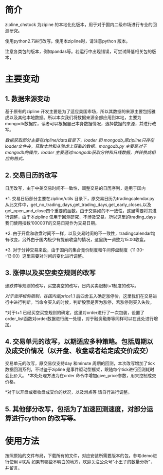 # 简介
zipline_chstock 为zipine 的本地化化版本，用于对于国内二级市场进行专业的回测研究。

使用python2.7进行改写。使用本zipline时，请注意python 版本。

注意各类包的版本，例如pandas等。若运行中出现错误，可尝试降低相关包的版本，
# 主要变动
## 1. 数据来源变动
基于原有的zipline 开发主要是为了适应美国市场，所以其数据的来源主要包括雅虎以及其他本地数据。所以本次我们将数据来源全部应用到本地，主要为mongodb数据库，读者可以根据自己本身数据情况，选择数据的来源，并进行改写。


*数据获取部分主要在zipline/data目录下，loader 和 mongodb,原zipline只存在loader文件夹，获取本地和从雅虎上获取的数据。mongodb.py
主要是对于mongodb的操作，loader 主要通过mongodb获取分钟和日线数据，并转换成相应的格式。*
## 2. 交易日历的改写
日历改写，由于中美交易时间不一致性，调整交易的日历序列，适用于国内

*1. 交易日历部分主要在zipline/utils 目录下，原交易日历为tradingcalendar.py从此文件中，get_no_trading_days,get_trading_days,get_early_closes,以及get_open_and_close四个重要的函数。由于交易如的不一致性，这里需要将其进行调整，由于本zipline 仅用于回测研究，不涉及交易。所以这里的trading_days我们使用指数‘000001’的交易日期作为交易日期。

*2. 由于开盘和收盘时间不一样，以及交易时间的不一致性，tradingcalendar均有改变，另外由于国内极少有提前收盘的情况，这里统一调整为15:00收盘。

*3. 对于分钟交易来说，由于国内的集合竞价制度和午间停盘制度（11:30--13:00）这里需要对时间的变化进行调整。


## 3. 涨停以及买空卖空规则的改写
涨跌停等规则的改写，买空卖空的改写，日内买卖限制t+1制度的改写。

*对于涨停板的限制，在国内是price*1.1 后四舍五入确定涨停价，这里我们在交易进行中进行判断。当命令买入的时候，判断股票是否为涨停，若涨停则买入失败。

*对于t+1 已经买空买空规则的确定，这里对order进行了一次包装，设置了order_list函数对order数据进行统一处理，对于融资融券等同样可以在此处进行增加。

## 4. 交易单元的改写，以期适应多种策略。包括周期以及成交价情况（以开盘、收盘或者给定成交价成交）
交易单元的改写，原交易仅支持day 和minute 周期的回测，本次改写增加了tick 数据回测系列，不过鉴于zipline 是事件驱动型框架，跟随每个tick进行回测耗时会比价大。
*本处处理方法为在order 命令中增加give_price参数，用来控制成交价格。

*对于以开盘或者收盘成交价的状况，以及滑点等 请自行进行调整。

## 5. 其他部分改写，包括为了加速回测速度，对部分运算进行cython 的改写等。


# 使用方法
按照原始的文件布局，下载所有的文件，对应安装所需要版本的包，参考demo进行使用
#联系
如果有哪些不明白的地方，欢迎关注公众号“小王子的数量分析”，并留言。
